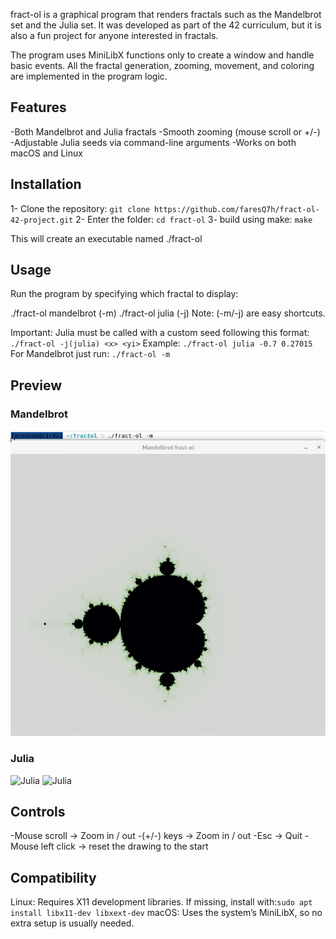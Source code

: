 fract-ol is a graphical program that renders fractals such as the Mandelbrot set and the Julia set.
It was developed as part of the 42 curriculum, but it is also a fun project for anyone interested in fractals.

The program uses MiniLibX functions only to create a window and handle basic events.
All the fractal generation, zooming, movement, and coloring are implemented in the program logic.

## Features

-Both Mandelbrot and Julia fractals
-Smooth zooming (mouse scroll or +/-)
-Adjustable Julia seeds via command-line arguments
-Works on both macOS and Linux


## Installation

1- Clone the repository: ```git clone https://github.com/faresQ7h/fract-ol-42-project.git```
2- Enter the folder: ```cd fract-ol```
3- build using make: ```make```

This will create an executable named ./fract-ol


## Usage

Run the program by specifying which fractal to display:

./fract-ol mandelbrot (-m)
./fract-ol julia (-j)
Note: (-m/-j) are easy shortcuts.

Important: Julia must be called with a custom seed following this format: ```./fract-ol -j(julia) <x> <yi>```
Example: ```./fract-ol julia -0.7 0.27015```
For Mandelbrot just run: ```./fract-ol -m```
## Preview  

### Mandelbrot  
![Mandelbrot](./assets/mandelbrot.png)  

### Julia  
![Julia](julia_-0.7_0.27015.png)
![Julia](julia_0.335_0.355.png)


## Controls

-Mouse scroll -> Zoom in / out
-(+/-) keys -> Zoom in / out
-Esc -> Quit
-Mouse left click -> reset the drawing to the start


## Compatibility

Linux: Requires X11 development libraries. If missing, install with:```sudo apt install libx11-dev libxext-dev```
macOS: Uses the system’s MiniLibX, so no extra setup is usually needed.
